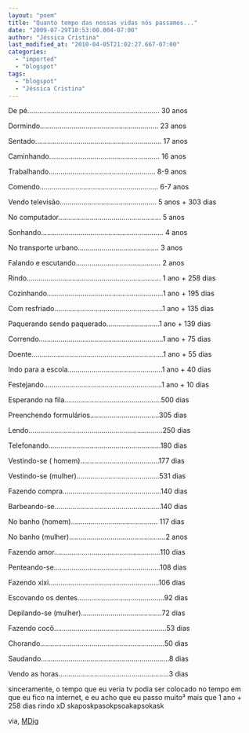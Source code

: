 ```yaml
---
layout: "poem"
title: "Quanto tempo das nossas vidas nós passamos..."
date: "2009-07-29T10:53:00.004-07:00"
author: "Jéssica Cristina"
last_modified_at: "2010-04-05T21:02:27.667-07:00"
categories:
  - "imported"
  - "blogspot"
tags:
  - "blogspot"
  - "Jéssica Cristina"
---
```


De pé...................................................................  30 anos

Dormindo............................................................ 23 anos

Sentado................................................................ 17 anos

Caminhando........................................................ 16 anos

Trabalhando...................................................... 8-9 anos

Comendo............................................................ 6-7 anos

Vendo televisão................................................. 5 anos + 303 dias

No computador.................................................... 5 anos

Sonhando.............................................................. 4 anos

No transporte urbano......................................... 3 anos

Falando e escutando........................................... 2 anos

Rindo.................................................................... 1 ano + 258 dias

Cozinhando...........................................................1 ano + 195 dias

Com resfriado.......................................................1 ano + 135 dias

Paquerando sendo paquerado...........................1 ano + 139 dias

Correndo...............................................................1 ano + 75 dias

Doente...................................................................1 ano + 55 dias

Indo para a escola................................................1 ano + 40 dias

Festejando............................................................1 ano + 10 dias

Esperando na fila.................................................500 dias

Preenchendo formulários...................................305 dias

Lendo....................................................................250 dias

Telefonando.........................................................180 dias

Vestindo-se ( homem)........................................177 dias

Vestindo-se (mulher)..........................................531 dias

Fazendo compra..................................................140 dias

Barbeando-se......................................................140 dias

No banho (homem)............................................ 117 dias

No banho (mulher).................................................2 anos

Fazendo amor......................................................110 dias

Penteando-se......................................................108 dias

Fazendo xixi........................................................106 dias

Escovando os dentes............................................92 dias

Depilando-se (mulher).........................................72 dias

Fazendo cocô.........................................................53 dias

Chorando...............................................................50 dias

Saudando.................................................................8 dias

Vendo as horas........................................................3 dias

sinceramente, o tempo que eu veria tv podia ser colocado no tempo em que eu fico na internet, e eu acho que eu passo muito³ mais que 1 ano + 258 dias rindo xD skaposkpasokpsoakapsokask

via, [MDig ](http://www.mdig.com.br/)